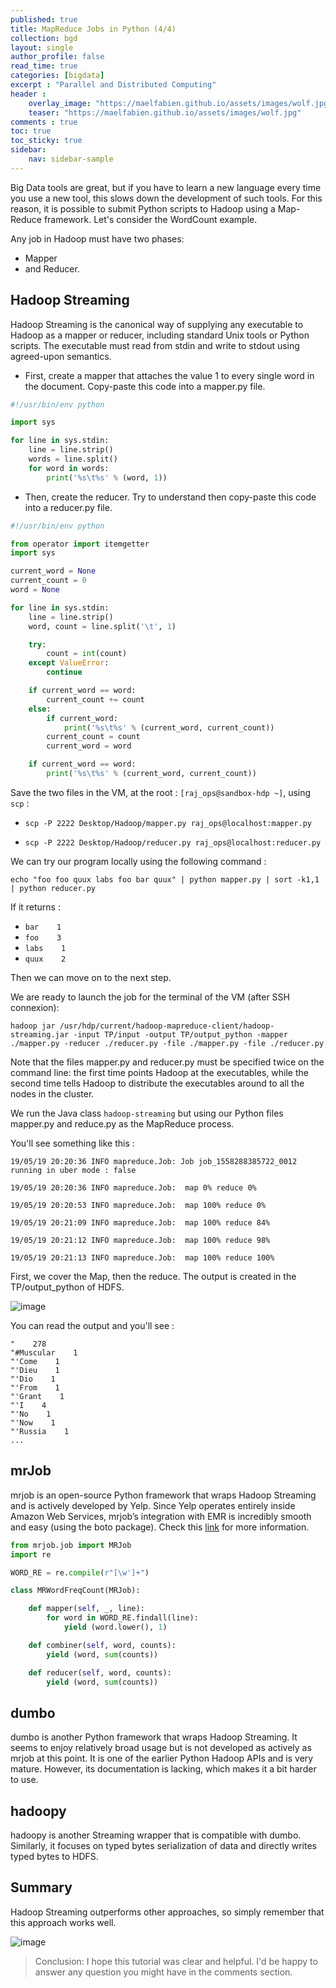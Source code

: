 ```yaml
---
published: true
title: MapReduce Jobs in Python (4/4)
collection: bgd
layout: single
author_profile: false
read_time: true
categories: [bigdata]
excerpt : "Parallel and Distributed Computing"
header :
    overlay_image: "https://maelfabien.github.io/assets/images/wolf.jpg"
    teaser: "https://maelfabien.github.io/assets/images/wolf.jpg"
comments : true
toc: true
toc_sticky: true
sidebar:
    nav: sidebar-sample
---
```


Big Data tools are great, but if you have to learn a new language every time you use a new tool, this slows down the development of such tools. For this reason, it is possible to submit Python scripts to Hadoop using a Map-Reduce framework. Let's consider the WordCount example.

Any job in Hadoop must have two phases:
- Mapper
- and Reducer. 

## Hadoop Streaming

Hadoop Streaming is the canonical way of supplying any executable to Hadoop as a mapper or reducer, including standard Unix tools or Python scripts. The executable must read from stdin and write to stdout using agreed-upon semantics.

- First, create a mapper that attaches the value 1 to every single word in the document. Copy-paste this code into a mapper.py file. 

```python
#!/usr/bin/env python

import sys

for line in sys.stdin:
    line = line.strip()
    words = line.split()
    for word in words:
        print('%s\t%s' % (word, 1))
```

- Then, create the reducer. Try to understand then copy-paste this code into a reducer.py file. 

```python
#!/usr/bin/env python

from operator import itemgetter
import sys

current_word = None
current_count = 0
word = None

for line in sys.stdin:
    line = line.strip()
    word, count = line.split('\t', 1)

    try:
        count = int(count)
    except ValueError:
        continue

    if current_word == word:
        current_count += count
    else:
        if current_word:
            print('%s\t%s' % (current_word, current_count))
        current_count = count
        current_word = word

    if current_word == word:
        print('%s\t%s' % (current_word, current_count))
```

Save the two files in the VM, at the root : `[raj_ops@sandbox-hdp ~]`, using `scp` :

- `scp -P 2222 Desktop/Hadoop/mapper.py raj_ops@localhost:mapper.py`

- `scp -P 2222 Desktop/Hadoop/reducer.py raj_ops@localhost:reducer.py`


We can try our program locally using the following command :

`echo "foo foo quux labs foo bar quux" | python mapper.py | sort -k1,1 | python reducer.py`

If it returns :

- `bar    1`
- `foo    3`
- `labs    1`
- `quux    2`

Then we can move on to the next step.

We are ready to launch the job for the terminal of the VM (after SSH connexion):

`hadoop jar /usr/hdp/current/hadoop-mapreduce-client/hadoop-streaming.jar -input TP/input -output TP/output_python -mapper ./mapper.py -reducer ./reducer.py -file ./mapper.py -file ./reducer.py`

Note that the files mapper.py and reducer.py must be specified twice on the command line: the first time points Hadoop at the executables, while the second time tells Hadoop to distribute the executables around to all the nodes in the cluster.

We run the Java class `hadoop-streaming` but using our Python files mapper.py and reduce.py as the MapReduce process.

You'll see something like this :

`19/05/19 20:20:36 INFO mapreduce.Job: Job job_1558288385722_0012 running in uber mode : false`

`19/05/19 20:20:36 INFO mapreduce.Job:  map 0% reduce 0%`

`19/05/19 20:20:53 INFO mapreduce.Job:  map 100% reduce 0%`

`19/05/19 20:21:09 INFO mapreduce.Job:  map 100% reduce 84%`

`19/05/19 20:21:12 INFO mapreduce.Job:  map 100% reduce 98%`

`19/05/19 20:21:13 INFO mapreduce.Job:  map 100% reduce 100%`

First, we cover the Map, then the reduce. The output is created in the TP/output_python of HDFS. 

![image](https://maelfabien.github.io/assets/images/Hadoop/40.jpg)

You can read the output and you'll see :

```
"    278
"#Muscular    1
"'Come    1
"'Dieu    1
"'Dio    1
"'From    1
"'Grant    1
"'I    4
"'No    1
"'Now    1
"'Russia    1
...
```

## mrJob

mrjob is an open-source Python framework that wraps Hadoop Streaming and is actively developed by Yelp. Since Yelp operates entirely inside Amazon Web Services, mrjob’s integration with EMR is incredibly smooth and easy (using the boto package). Check this [link](https://github.com/Yelp/mrjob) for more information.

```python
from mrjob.job import MRJob
import re

WORD_RE = re.compile(r"[\w']+")

class MRWordFreqCount(MRJob):

    def mapper(self, _, line):
        for word in WORD_RE.findall(line):
            yield (word.lower(), 1)

    def combiner(self, word, counts):
        yield (word, sum(counts))

    def reducer(self, word, counts):
        yield (word, sum(counts))
```

## dumbo

dumbo is another Python framework that wraps Hadoop Streaming. It seems to enjoy relatively broad usage but is not developed as actively as mrjob at this point. It is one of the earlier Python Hadoop APIs and is very mature. However, its documentation is lacking, which makes it a bit harder to use.

## hadoopy

hadoopy is another Streaming wrapper that is compatible with dumbo. Similarly, it focuses on typed bytes serialization of data and directly writes typed bytes to HDFS.

## Summary 

Hadoop Streaming outperforms other approaches, so simply remember that this approach works well.

![image](https://maelfabien.github.io/assets/images/Hadoop/39.jpg)

> Conclusion: I hope this tutorial was clear and helpful. I'd be happy to answer any question you might have in the comments section.